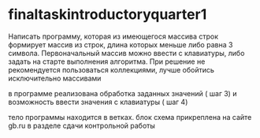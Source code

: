 # finaltaskintroductoryquarter1

Написать программу, которая из имеющегося массива строк формирует массив из строк, длина которых меньше либо равна 3 символа. Первоначальный массив можно ввести с клавиатуры, либо задать на старте выполнения алгоритма. При решение не рекомендуется пользоваться коллекциями, лучше обойтись исключительно массивами

в программе реализована обработка заданных значений ( шаг 3) и возможность ввести значения с клавиатуры ( шаг 4)

тело программы находится в ветках. блок схема прикреплена на сайте gb.ru 
в разделе сдачи контрольной работы
